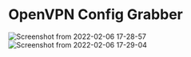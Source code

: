 # OpenVPN Config Grabber
![Screenshot from 2022-02-06 17-28-57](https://user-images.githubusercontent.com/32443765/152676761-24057b9e-9592-4ba8-9ac2-8c4d0ccdbadb.png)
![Screenshot from 2022-02-06 17-29-04](https://user-images.githubusercontent.com/32443765/152676760-b1891d9c-6ce6-42fd-8e72-f2a3cc8a9368.png)
